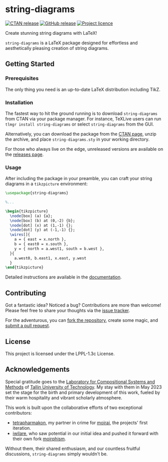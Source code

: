 # string-diagrams

[![CTAN release][ctan-shield]][ctan-link]
[![GitHub release][release-shield]][release-link]
[![Project licence][licence-shield]][licence-link]

[ctan-shield]: https://img.shields.io/ctan/v/string-diagrams?label=CTAN
[ctan-link]: https://ctan.org/pkg/string-diagrams
[release-shield]: https://img.shields.io/github/v/release/paolobrasolin/string-diagrams?display_name=release&include_prereleases
[release-link]: https://github.com/paolobrasolin/string-diagrams/releases/
[licence-shield]: https://img.shields.io/github/license/paolobrasolin/string-diagrams
[licence-link]: https://www.latex-project.org/lppl.txt

Create stunning string diagrams with LaTeX!

`string-diagrams` is a LaTeX package designed for effortless and aesthetically pleasing creation of string diagrams.

## Getting Started

### Prerequisites

The only thing you need is an up-to-date LaTeX distribution including TikZ.

### Installation

The fastest way to hit the ground running is to download `string-diagrams` from CTAN via your package manager. For instance, TeXLive users can run `tlmgr install string-diagrams` or select `string-diagrams` from the GUI.

Alternatively, you can download the package from the [CTAN page](https://www.ctan.org/pkg/string-diagrams), unzip the archive, and place `string-diagrams.sty` in your working directory.

For those who always live on the edge, unreleased versions are available on the [releases page](https://github.com/paolobrasolin/string-diagrams/releases).

### Usage

After including the package in your preamble, you can craft your string diagrams in a `tikzpicture` environment:

```latex
\usepackage{string-diagrams}

%...

\begin{tikzpicture}
  \node[box] (a) {a};
  \node[box] (b) at (0,-2) {b};
  \node[dot] (x) at (1,-1) {};
  \node[dot] (y) at (-1,-1) {};
  \wires[]{
    a = { east = x.north },
    b = { east0 = x.south },
    y = { north = a.west1, south = b.west },
  }{
    a.west0, b.east1, x.east, y.west
  }
\end{tikzpicture}
```

Detailed instructions are available in the [documentation](http://mirrors.ctan.org/graphics/pgf/contrib/string-diagrams/string-diagrams.pdf).

## Contributing

Got a fantastic idea? Noticed a bug? Contributions are more than welcome! Please feel free to share your thoughts via the [issue tracker](https://github.com/paolobrasolin/string-diagrams/issues).

For the adventurous, you can [fork the repository](https://github.com/paolobrasolin/string-diagrams/fork), create some magic, and [submit a pull request](https://github.com/paolobrasolin/string-diagrams/pulls).

## License

This project is licensed under the LPPL-1.3c License.

## Acknowledgements

Special gratitude goes to the [Laboratory for Compositional Systems and Methods](https://compose.ioc.ee/) of [Tallin University of Technology](https://taltech.ee/). My stay with them in May 2023 set the stage for the birth and primary development of this work, fueled by their warm hospitality and vibrant scholarly atmosphere.

This work is built upon the collaborative efforts of two exceptional contributors:

- [tetrapharmakon](https://github.com/tetrapharmakon), my partner in crime for [moirai](https://github.com/tetrapharmakon/moirai), the projects' first iteration.
- [iwilare](https://github.com/iwilare), who saw potential in our initial idea and pushed it forward with their own fork [moirphism](https://github.com/iwilare/moirphism).

Without them, their shared enthusiasm, and our countless fruitful discussions, `string-diagrams` simply wouldn't be.
